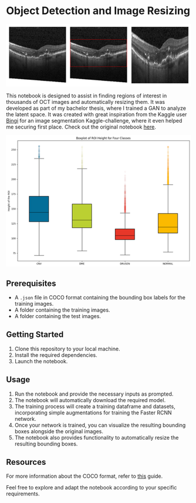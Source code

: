 # Object Detection and Image Resizing

![Example Image](example.jpeg)

This notebook is designed to assist in finding regions of interest in thousands of OCT images and automatically resizing them. It was developed as part of my bachelor thesis, where I trained a GAN to analyze the latent space. It was created with great inspiration from the Kaggle user <a href="https://www.kaggle.com/havinath">Bingi</a> for an image segmentation Kaggle-challenge, where it even helped me securing first place. Check out the original notebook <a href="https://www.kaggle.com/code/havinath/object-detection-using-pytorch-training" target="_blank">here</a>.

![Boxplot](boxplot.png)

## Prerequisites

- A `.json` file in COCO format containing the bounding box labels for the training images.
- A folder containing the training images.
- A folder containing the test images.

## Getting Started

1. Clone this repository to your local machine.
2. Install the required dependencies.
3. Launch the notebook.

## Usage

1. Run the notebook and provide the necessary inputs as prompted.
2. The notebook will automatically download the required model.
3. The training process will create a training dataframe and datasets, incorporating simple augmentations for training the Faster RCNN network.
4. Once your network is trained, you can visualize the resulting bounding boxes alongside the original images.
5. The notebook also provides functionality to automatically resize the resulting bounding boxes.

## Resources

For more information about the COCO format, refer to <a href="https://www.neuralception.com/cocodatasetapi/" target="_blank">this</a> guide.

Feel free to explore and adapt the notebook according to your specific requirements.


